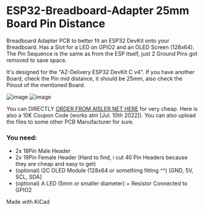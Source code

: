 # ESP32-Breadboard-Adapter 25mm Board Pin Distance

Breadboard Adapter PCB to better fit an ESP32 DevKit onto your Breadboard. Has a Slot for a LED on GPIO2 and an OLED Screen (128x64).
The Pin Sequence is the same as from the ESP itself, just 2 Ground Pins got removed to save space.

It's designed for the "AZ-Delivery ESP32 DevKit C v4". If you have another Board, check the Pin mid distance, it should be 25mm, also check the Pinout of the mentioned Board.

![image](https://user-images.githubusercontent.com/38970388/178162695-d2a2b482-63bd-4fe4-97f3-fff53c4c210c.png)
![image](https://user-images.githubusercontent.com/38970388/178162698-78b5fe60-a0a4-4615-99d2-b88f1fb2cfea.png)


You can DIRECTLY [ORDER FROM AISLER.NET HERE](https://aisler.net/p/QFYZRXHC) for very cheap. Here is also a 10€ Coupon Code (works atm [Jul. 10th 2022]).
You can also upload the files to some other PCB Manufacturer for sure.


### You need:
 - 2x 18Pin Male Header
 - 2x 19Pin Female Header (Hard to find, i cut 40 Pin Headers because they are cheap and easy to get)
 - (optional) I2C OLED Module (128x64 or something fitting ^^) [GND, 5V, SCL, SDA]
 - (optional) A LED (5mm or smaller diameter) + Resistor Connected to GPIO2

Made with KiCad
